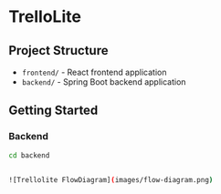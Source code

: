 # TrelloLite

## Project Structure
- `frontend/` - React frontend application
- `backend/` - Spring Boot backend application

## Getting Started

### Backend
```bash
cd backend


![Trellolite FlowDiagram](images/flow-diagram.png)

